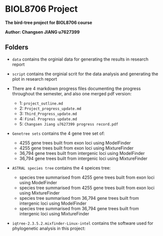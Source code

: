 # BIOL8706 Project
**The bird-tree project for BIOL8706 course**

**Author: Changsen JIANG u7627399**


## Folders



- `data` contains the orginial data for generating the results in research report

- `script` contains the orginial scrit for the data analysis and generating the plot in research report
  
- There are 4 markdown progress files documenting the progress throughout the semester, and also one merged pdf version:
    - 1: `project_outline.md`
    - 2: `Project_progress_update.md`
    - 3: `Third_Progress_update.md`
    - 4: `Final Progress update.md`
    - 5: `Changsen Jiang u7627399 progress record.pdf`



- `Genetree sets` contains the 4 gene tree set of: 

  - 4255 gene trees built from exon loci using ModelFinder
  - 4255 gene trees built from exon loci using MixtureFinder 
  - 36,794 gene trees built from intergenic loci using ModelFinder
  - 36,794 gene trees built from intergenic loci using MixtureFinder

- `ASTRAL species tree` contains the 4 speices tree: 

  - species tree summarised from 4255 gene trees built from exon loci using ModelFinder
  - species tree summarised from 4255 gene trees built from exon loci using MixtureFinder 
  - species tree summarised from 36,794 gene trees built from intergenic loci using ModelFinder
  - species tree summarised from 36,794 gene trees built from intergenic loci using MixtureFinder

- `iqtree-2.3.5.2.mixfinder-Linux-intel` contains the software used for phylogenetic analysis in this project: 

